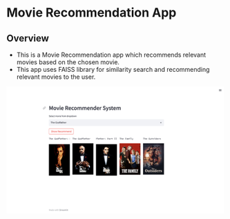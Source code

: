 # Movie Recommendation App

## Overview
- This is a Movie Recommendation app which recommends relevant movies based on the chosen movie.
- This app uses FAISS library for similarity search and recommending relevant movies to the user.

<img src="movie_rec.png">
